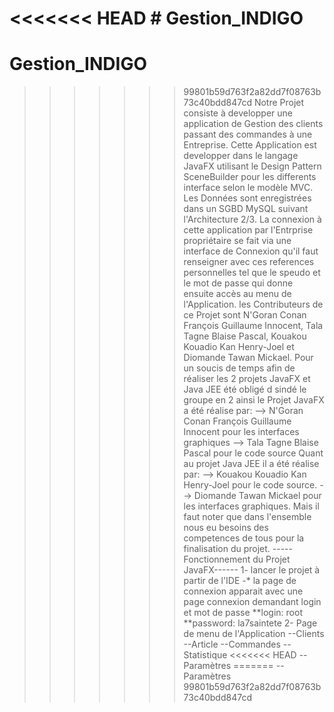 ﻿<<<<<<< HEAD
﻿# Gestion_INDIGO
=======
# Gestion_INDIGO
>>>>>>> 99801b59d763f2a82dd7f08763b73c40bdd847cd
Notre Projet consiste à developper une application de Gestion des clients passant des commandes à une Entreprise. 
Cette Application est developper dans le langage JavaFX utilisant le Design Pattern SceneBuilder pour les differents 
interface selon le modèle MVC. Les Données sont enregistrées dans un SGBD MySQL suivant l'Architecture 2/3. 
La connexion à cette application par l'Entrprise propriétaire se fait via une interface de Connexion qu'il faut 
renseigner avec ces references personnelles tel que  le speudo et le mot de passe qui donne ensuite accès au menu de 
l'Application. les Contributeurs de ce Projet sont N'Goran Conan François Guillaume Innocent, Tala Tagne Blaise Pascal,
Kouakou Kouadio Kan Henry-Joel et Diomande Tawan Mickael.
Pour un soucis de temps afin de réaliser les 2 projets JavaFX et Java JEE
été obligé d sindé le groupe en 2 ainsi le Projet JavaFX a été réalise par:
--> N'Goran Conan François Guillaume Innocent pour les interfaces graphiques 
--> Tala Tagne Blaise Pascal pour le code source 
Quant au projet Java JEE il a été réalise par: 
--> Kouakou Kouadio Kan Henry-Joel pour le code source.
--> Diomande Tawan Mickael pour les interfaces graphiques.
Mais il faut noter que dans l'ensemble nous eu besoins des competences de tous pour la
finalisation du projet.
----- Fonctionnement du Projet JavaFX------
1- lancer le projet à partir de l'IDE
  -* la page de connexion apparait avec une page connexion demandant login et mot de passe
   **login: root
   **password: la7saintete
2- Page de menu de l'Application
 --Clients
 --Article
 --Commandes
 --Statistique
<<<<<<< HEAD
 --Paramètres
=======
 --Paramètres
>>>>>>> 99801b59d763f2a82dd7f08763b73c40bdd847cd
